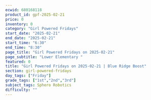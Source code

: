 ```yaml
---
ecwid: 680168118
product_id: gpf-2025-02-21
price: 0
inventory: 0
category: "Girl Powered Fridays"
start_date: "2025-02-21"
end_date: "2025-02-21"
start_time: "6:30"
end_time: "8:30"
page_title: "Girl Powered Fridays on 2025-02-21"
page_subtitle: "Lower Elementary "
featured: 0
title: "Girl Powered Fridays on 2025-02-21 | Blue Ridge Boost"
section: girl-powered-fridays
day_tags: ["Friday"]
grade_tags: ["1st","2nd","3rd"]
subject_tags: Sphero Robotics
difficulty: ""
---
```


